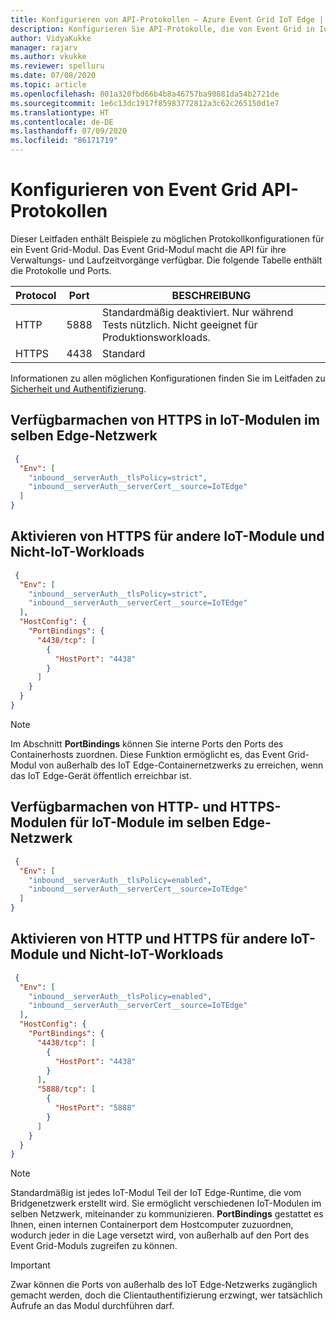 ```yaml
---
title: Konfigurieren von API-Protokollen – Azure Event Grid IoT Edge | Microsoft-Dokumentation
description: Konfigurieren Sie API-Protokolle, die von Event Grid in IoT Edge verfügbar gemacht werden.
author: VidyaKukke
manager: rajarv
ms.author: vkukke
ms.reviewer: spelluru
ms.date: 07/08/2020
ms.topic: article
ms.openlocfilehash: 801a320fbd66b4b8a46757ba90881da54b2721de
ms.sourcegitcommit: 1e6c13dc1917f85983772812a3c62c265150d1e7
ms.translationtype: HT
ms.contentlocale: de-DE
ms.lasthandoff: 07/09/2020
ms.locfileid: "86171719"
---
```

# <a name="configure-event-grid-api-protocols"></a>Konfigurieren von Event Grid API-Protokollen

Dieser Leitfaden enthält Beispiele zu möglichen Protokollkonfigurationen für ein Event Grid-Modul. Das Event Grid-Modul macht die API für ihre Verwaltungs- und Laufzeitvorgänge verfügbar. Die folgende Tabelle enthält die Protokolle und Ports.

| Protocol | Port | BESCHREIBUNG |
| ---------------- | ------------ | ------------ |
| HTTP | 5888 | Standardmäßig deaktiviert. Nur während Tests nützlich. Nicht geeignet für Produktionsworkloads.
| HTTPS | 4438 | Standard

Informationen zu allen möglichen Konfigurationen finden Sie im Leitfaden zu [Sicherheit und Authentifizierung](security-authentication.md).

## <a name="expose-https-to-iot-modules-on-the-same-edge-network"></a>Verfügbarmachen von HTTPS in IoT-Modulen im selben Edge-Netzwerk

```json
 {
  "Env": [
    "inbound__serverAuth__tlsPolicy=strict",
    "inbound__serverAuth__serverCert__source=IoTEdge"
  ]
}
 ```

## <a name="enable-https-to-other-iot-modules-and-non-iot-workloads"></a>Aktivieren von HTTPS für andere IoT-Module und Nicht-IoT-Workloads

```json
 {
  "Env": [
    "inbound__serverAuth__tlsPolicy=strict",
    "inbound__serverAuth__serverCert__source=IoTEdge"
  ],
  "HostConfig": {
    "PortBindings": {
      "4438/tcp": [
        {
          "HostPort": "4438"
        }
      ]
    }
  }
}
 ```

>[!NOTE]
> Im Abschnitt **PortBindings** können Sie interne Ports den Ports des Containerhosts zuordnen. Diese Funktion ermöglicht es, das Event Grid-Modul von außerhalb des IoT Edge-Containernetzwerks zu erreichen, wenn das IoT Edge-Gerät öffentlich erreichbar ist.

## <a name="expose-http-and-https-to-iot-modules-on-the-same-edge-network"></a>Verfügbarmachen von HTTP- und HTTPS-Modulen für IoT-Module im selben Edge-Netzwerk

```json
 {
  "Env": [
    "inbound__serverAuth__tlsPolicy=enabled",
    "inbound__serverAuth__serverCert__source=IoTEdge"
  ]
}
 ```

## <a name="enable-http-and-https-to-other-iot-modules-and-non-iot-workloads"></a>Aktivieren von HTTP und HTTPS für andere IoT-Module und Nicht-IoT-Workloads

```json
 {
  "Env": [
    "inbound__serverAuth__tlsPolicy=enabled",
    "inbound__serverAuth__serverCert__source=IoTEdge"
  ],
  "HostConfig": {
    "PortBindings": {
      "4438/tcp": [
        {
          "HostPort": "4438"
        }
      ],
      "5888/tcp": [
        {
          "HostPort": "5888"
        }
      ]
    }
  }
}
 ```

>[!NOTE]
> Standardmäßig ist jedes IoT-Modul Teil der IoT Edge-Runtime, die vom Bridgenetzwerk erstellt wird. Sie ermöglicht verschiedenen IoT-Modulen im selben Netzwerk, miteinander zu kommunizieren. **PortBindings** gestattet es Ihnen, einen internen Containerport dem Hostcomputer zuzuordnen, wodurch jeder in die Lage versetzt wird, von außerhalb auf den Port des Event Grid-Moduls zugreifen zu können.

>[!IMPORTANT]
> Zwar können die Ports von außerhalb des IoT Edge-Netzwerks zugänglich gemacht werden, doch die Clientauthentifizierung erzwingt, wer tatsächlich Aufrufe an das Modul durchführen darf.
